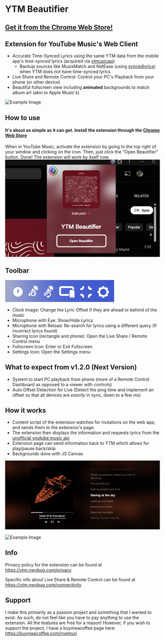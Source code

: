 # YTM Beautifier
## [Get it from the Chrome Web Store!](https://chromewebstore.google.com/detail/youtube-music-beautifier/mfgecbliilfimjghneojngcbificbdpa?hl=en)
## Extension for YouTube Music's Web Client

- Accurate Time-Synced Lyrics using the same YTM data from the mobile app's time-synced lyrics (acquired via [ytmusicapi](https://github.com/sigma67/ytmusicapi))
  - Backup sources like MusixMatch and NetEase (using [syncedlyrics](https://github.com/moehmeni/syncedlyrics)) when YTM does not have time-synced lyrics
- Live Share and Remote Control: Control your PC's Playback from your phone (or other device)
- Beautiful fullscreen view including **animated** backgrounds to match album art (akin to Apple Music's)
  
![Example Image](https://ytm.nwvbug.com/static/songchoices/dieforyou.png)

## How to use

#### It's about as simple as it can get. Install the extension through the [Chrome Web Store](https://chromewebstore.google.com/detail/youtube-music-beautifier/mfgecbliilfimjghneojngcbificbdpa?hl=en) 
When in YouTube Music, activate the extension by going to the top right of your window and clicking on the icon. Then, just click the "Open Beautifier" button. Done! The extension will work by itself now. 
![Example Image](https://github.com/nwvbug/YouTubeMusic-Beautifier/blob/main/examples/ss3.png?raw=true)

## Toolbar
![Toolbar Image](https://github.com/nwvbug/YouTubeMusic-Beautifier/blob/main/examples/toolbar.png?raw=true)
- Clock Image: Change the Lyric Offset if they are ahead or behind of the music
- Microphone with Eye: Show/Hide Lyrics
- Microphone with Reload: Re-search for lyrics using a different query (If incorrect lyrics found)
- Sharing Icon (rectangle and phone): Open the Live Share / Remote Control menu
- Fullscreen Icon: Enter or Exit Fullscreen
- Settings Icon: Open the Settings menu

## What to expect from v1.2.0 (Next Version)
- System to start PC playback from phone (more of a Remote Control Dashboard as opposed to a viewer with controls)
- Auto Offset Detection for Live (Detect the ping time and implement an offset so that all devices are *exactly* in sync, down to a few ms)

## How it works

- Content script of the extension watches for mutations on the web app, and sends them to the extension's page.
- The extension then displays the information and requests lyrics from the [unofficial youtube music api](https://github.com/sigma67/ytmusicapi)
- Extension page can send information back to YTM which allows for play/pause back/skip
- Backgrounds done with JS Canvas

![Example Image](https://github.com/nwvbug/YouTubeMusic-Beautifier/blob/main/examples/ss4.png?raw=true)

![Example Image](https://github.com/nwvbug/Better-YouTubeMusic/blob/main/examples/ss5.png?raw=true)


## Info
Privacy policy for the extension can be found at https://ytm.nwvbug.com/privacy

Specific info about Live Share & Remote Control can be found at https://ytm.nwvbug.com/connectivity

## Support
I make this primarily as a passion project and something that I wanted to exist. As such, do not feel like you have to pay anything to use the extension. All the features are free for a reason! However, if you wish to support the project, I have a buymeacoffee page here: https://buymeacoffee.com/nvemuri 
